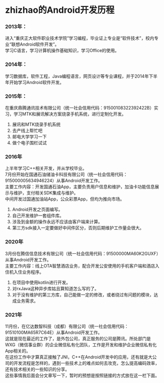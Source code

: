 # zhizhao的Android开发历程

### 2013年：  
进入“重庆正大软件职业技术学院”学习编程，毕业证上专业是“软件技术”，校内专业“联想Android软件开发”。  
学习C语言，学习计算机操作基础知识，学习Office的使用。  

### 2014年：  
学习数据库，软件工程，Java编程语言，网页设计等专业课程，并于2014年下半年开始学习Android软件开发。  

### 2015年：
在重庆鼎腾通讯技术有限公司（统一社会信用代码：91500108322392422B）实习，学习MTK和展讯解决方案烧录手机系统，进行定制化开发。  
1. 展讯和MTK烧录手机系统  
2. 去产线上帮忙吧  
3. 邮电大学学习一下  
4. 做个电子围栏试试  

### 2016年
上半年学习C++相关开发，并从学校毕业。  
7月份开始在国通石油储油卡科技有限公司（统一社会信用代码：915000005634946224）从事Android开发工作。  
主要工作内容：开发国通石油App，主要负责用户信息和维护，加油卡功能信息展示与维护，支付相关SDK集成与维护。  
中间开发过国通加油站App，公众彩票App，但均为推向市场。  
1. Android开发之页面编写。
2. 自己开发维护一套组件库。
3. 涉及到金额的操作永远不应该由客户端来计算。
4. 第三方sdk接入一定要做好中间件区分，否则后期维护工作量会很大。

### 2020年
3月份在腾信信息技术有限公司（统一社会信用代码：91500000MA60K2GUXF）从事Android开发工作。  
主要工作内容：线上OTA智慧酒店业务，配合开发公安使用的手机客户端和酒店入住机入住业务程序。  
1. 在项目中使用kotlin进行开发。  
2. 对rxJava这种异步库姑且算知道怎么写的了。  
3. 对于没有维护的第三方库，自己能做一定的修改，或者绕过有问题的模块，达成业务需求。

### 2021年
11月份，在亿达数智科技（成都）有限公司（统一社会信用代码：91510100MA65R7C64E）从事Android开发工作。  
这就是现在最近的工作了，是外包公司，真正服务的公司是腾讯。所处部门是WXG（微信事业群）的企业微信私有化团队，工作是开发和维护企业微信私有化App相关的。  
在这份工作中才算真正接触了JNI，C++在Android开发中的应用，还有就是大公司的开发流程是怎样的，遇到一些技术上的难点如何去攻克，怎么提高编码效率，还有技术相关的一些知识的分享。  
这些事情我后面会分文章写一下，暂时的预想是按照链接的方式放在这一栏下面。 

